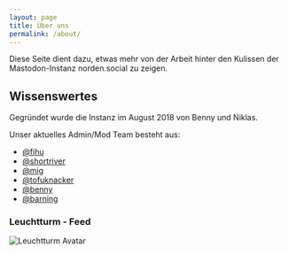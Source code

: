 ```yaml
---
layout: page
title: Über uns
permalink: /about/
---
```


Diese Seite dient dazu, etwas mehr von der Arbeit hinter den Kulissen der Mastodon-Instanz norden.social zu zeigen.

## Wissenswertes
Gegründet wurde die Instanz im August 2018 von Benny und Niklas.

Unser aktuelles Admin/Mod Team besteht aus:
- [@fihu](https://norden.social/@fihu)
- [@shortriver](https://norden.social/@shortriver)
- [@mig](https://norden.social/@mig)
- [@tofuknacker](https://norden.social/@tofuknacker)
- [@benny](https://norden.social/@benny)
- [@barning](https://norden.social/@barning)

<h3>Leuchtturm - Feed</h3>
<img id="mastoavatar" src="" alt="Leuchtturm Avatar">

<div id="mastofeed"></div>
<script src="/assets/js/mastofeed.js"></script>